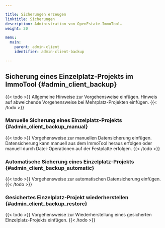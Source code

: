 ```yaml
---

title: Sicherungen erzeugen
linktitle: Sicherungen
description: Administration von OpenEstate-ImmoTool…
weight: 20

menu:
  main:
    parent: admin-client
    identifier: admin-client-backup

---
```


## Sicherung eines Einzelplatz-Projekts im ImmoTool {#admin_client_backup}

{{< todo >}}
Allgemeine Hinweise zur Vorgehensweise einfügen. Hinweis auf abweichende Vorgehensweise bei Mehrplatz-Projekten einfügen.
{{< /todo >}}


### Manuelle Sicherung eines Einzelplatz-Projekts {#admin_client_backup_manual}

{{< todo >}}
Vorgehensweise zur manuellen Datensicherung einfügen. Datensicherung kann manuell aus dem ImmoTool heraus erfolgen oder manuell durch Datei-Operationen auf der Festplatte erfolgen.
{{< /todo >}}


### Automatische Sicherung eines Einzelplatz-Projekts {#admin_client_backup_automatic}

{{< todo >}}
Vorgehensweise zur automatischen Datensicherung einfügen.
{{< /todo >}}


### Gesichertes Einzelplatz-Projekt wiederherstellen {#admin_client_backup_restore}

{{< todo >}}
Vorgehensweise zur Wiederherstellung eines gesicherten Einzelplatz-Projekts einfügen.
{{< /todo >}}
